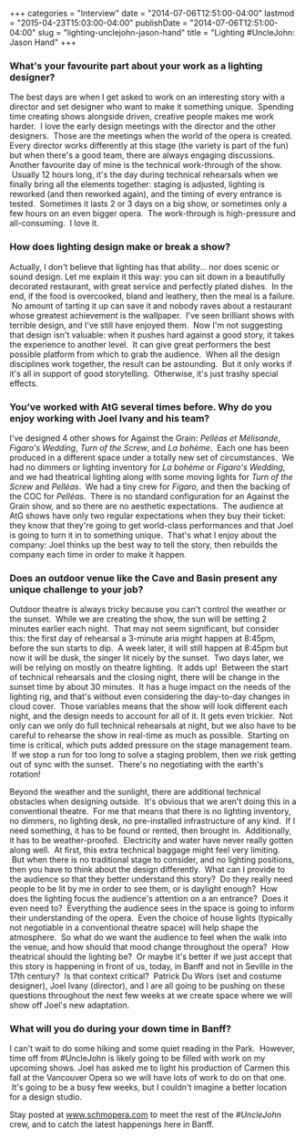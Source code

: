 +++
categories = "Interview"
date = "2014-07-06T12:51:00-04:00"
lastmod = "2015-04-23T15:03:00-04:00"
publishDate = "2014-07-06T12:51:00-04:00"
slug = "lighting-unclejohn-jason-hand"
title = "Lighting #UncleJohn: Jason Hand"
+++

### What's your favourite part about your work as a lighting designer?

The best days are when I get asked to work on an interesting story with a director and set designer who want to make it something unique.  Spending time creating shows alongside driven, creative people makes me work harder.  I love the early design meetings with the director and the other designers.  Those are the meetings when the world of the opera is created. Every director works differently at this stage (the variety is part of the fun) but when there's a good team, there are always engaging discussions.
Another favourite day of mine is the technical work-through of the show.  Usually 12 hours long, it's the day during technical rehearsals when we finally bring all the elements together: staging is adjusted, lighting is reworked (and then reworked again), and the timing of every entrance is tested.  Sometimes it lasts 2 or 3 days on a big show, or sometimes only a few hours on an even bigger opera.  The work-through is high-pressure and all-consuming.  I love it.

### How does lighting design make or break a show?

Actually, I don't believe that lighting has that ability... nor does scenic or sound design.
Let me explain it this way: you can sit down in a beautifully decorated restaurant, with great service and perfectly plated dishes.  In the end, if the food is overcooked, bland and leathery, then the meal is a failure.  No amount of tarting it up can save it and nobody raves about a restaurant whose greatest achievement is the wallpaper.  I've seen brilliant shows with terrible design, and I've still have enjoyed them.  Now I'm not suggesting that design isn't valuable: when it pushes hard against a good story, it takes the experience to another level.  It can give great performers the best possible platform from which to grab the audience.  When all the design disciplines work together, the result can be astounding.  But it only works if it's all in support of good storytelling.  Otherwise, it's just trashy special effects.

### You’ve worked with AtG several times before. Why do you enjoy working with Joel Ivany and his team?

I've designed 4 other shows for Against the Grain: _Pelléas et Mélisande_, _Figaro's Wedding_, _Turn of the Screw_, and _La bohème_.  Each one has been produced in a different space under a totally new set of circumstances.  We had no dimmers or lighting inventory for _La bohème_ or _Figaro's Wedding_, and we had theatrical lighting along with some moving lights for _Turn of the Screw_ and _Pelléas_.  We had a tiny crew for _Figaro_, and then the backing of the COC for _Pelléas_.  There is no standard configuration for an Against the Grain show, and so there are no aesthetic expectations.  The audience at AtG shows have only two regular expectations when they buy their ticket: they know that they're going to get world-class performances and that Joel is going to turn it in to something unique.  That's what I enjoy about the company: Joel thinks up the best way to tell the story, then rebuilds the company each time in order to make it happen.
### Does an outdoor venue like the Cave and Basin present any unique challenge to your job?

Outdoor theatre is always tricky because you can't control the weather or the sunset.  While we are creating the show, the sun will be setting 2 minutes earlier each night.  That may not seem significant, but consider this: the first day of rehearsal a 3-minute aria might happen at 8:45pm, before the sun starts to dip.  A week later, it will still happen at 8:45pm but now it will be dusk, the singer lit nicely by the sunset.  Two days later, we will be relying on mostly on theatre lighting.  It adds up!  Between the start of technical rehearsals and the closing night, there will be change in the sunset time by about 30 minutes.  It has a huge impact on the needs of the lighting rig, and that's without even considering the day-to-day changes in cloud cover.  Those variables means that the show will look different each night, and the design needs to account for all of it.
It gets even trickier.  Not only can we only do full technical rehearsals at night, but we also have to be careful to rehearse the show in real-time as much as possible.  Starting on time is critical, which puts added pressure on the stage management team.  If we stop a run for too long to solve a staging problem, then we risk getting out of sync with the sunset.  There's no negotiating with the earth's rotation!

Beyond the weather and the sunlight, there are additional technical obstacles when designing outside.  It's obvious that we aren't doing this in a conventional theatre.  For me that means that there is no lighting inventory, no dimmers, no lighting desk, no pre-installed infrastructure of any kind.  If I need something, it has to be found or rented, then brought in.  Additionally, it has to be weather-proofed.  Electricity and water have never really gotten along well.  At first, this extra technical baggage might feel very limiting.  But when there is no traditional stage to consider, and no lighting positions, then you have to think about the design differently.  What can I provide to the audience so that they better understand this story?  Do they really need people to be lit by me in order to see them, or is daylight enough?  How does the lighting focus the audience's attention on a an entrance?  Does it even need to?  Everything the audience sees in the space is going to inform their understanding of the opera.  Even the choice of house lights (typically not negotiable in a conventional theatre space) will help shape the atmosphere.  So what do we want the audience to feel when the walk into the venue, and how should that mood change throughout the opera?  How theatrical should the lighting be?  Or maybe it's better if we just accept that this story is happening in front of us, today, in Banff and not in Seville in the 17th century?  Is that context critical?  Patrick Du Wors (set and costume designer), Joel Ivany (director), and I are all going to be pushing on these questions throughout the next few weeks at we create space where we will show off Joel's new adaptation.

### What will you do during your down time in Banff?

I can't wait to do some hiking and some quiet reading in the Park.  However, time off from #UncleJohn is likely going to be filled with work on my upcoming shows. Joel has asked me to light his production of Carmen this fall at the Vancouver Opera so we will have lots of work to do on that one.  It's going to be a busy few weeks, but I couldn't imagine a better location for a design studio.

Stay posted at www.schmopera.com to meet the rest of the _#UncleJohn_ crew, and to catch the latest happenings here in Banff.
